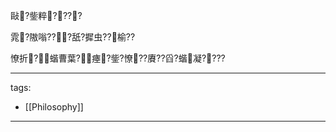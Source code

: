 ﻿---
layout: default
---



敺?鈭粹????

  

雿?隞嗡???舐?摨虫??榆??

憭折?蝔曹葉?瘞?鈭?憭??賡??舀?蝔凝????

---
tags:  
  - [[Philosophy]]

---
